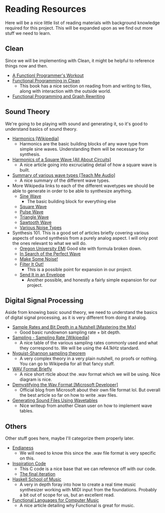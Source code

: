 # Reading Resources
Here will be a nice little list of reading materials with background knowledge required for this project. This will be expanded upon as we find out more stuff we need to learn.

## Clean
Since we will be implementing with Clean, it might be helpful to reference things now and then.
- [A Functionl Programmer's Workout](https://github.com/ParadoxChains/BScFunctionalProgramming-2019-Fall/blob/master/Resources/A%20Functional%20Programmers%20Workout.pdf)
- [Functional Programming in Clean](https://github.com/ParadoxChains/BScFunctionalProgramming-2019-Fall/blob/master/Resources/CleanBookI.pdf)
  - This book has a nice section on reading from and writing to files, along with interaction with the outside world.
- [Functional Programming and Graph Rewriting](https://clean.cs.ru.nl/Functional_Programming_and_Parallel_Graph_Rewriting)

## Sound Theory
We're going to be playing with sound and generating it, so it's good to understand basics of sound theory.
- [Harmonics \[Wikipedia\]](https://en.wikipedia.org/wiki/Harmonic)
  - Harmonics are the basic building blocks of any wave type from simple sine waves. Understanding them will be necessary for synthesis.
- [Harmonics of a Square Wave \[All About Circuits\]](https://www.allaboutcircuits.com/textbook/alternating-current/chpt-7/square-wave-signals/)
  - A nice article going into excruciating detail of how a square wave is built.
- [Summary of various wave types \[Teach Me Audio\]](https://www.teachmeaudio.com/recording/sound-reproduction/common-waveshapes/)
  - A nice summary of the different wave types.
- More Wikipedia links to each of the different wavetypes we should be able to generate in order to be able to synthesize anything.
  - [Sine Wave](https://en.wikipedia.org/wiki/Sine_wave)
    - The basic building block for everything else
  - [Square Wave](https://en.wikipedia.org/wiki/Square_wave)
  - [Pulse Wave](https://en.wikipedia.org/wiki/Pulse_wave)
  - [Triangle Wave](https://en.wikipedia.org/wiki/Triangle_wave)
  - [Sawtooth Wave](https://en.wikipedia.org/wiki/Sawtooth_wave)
  - [Various Noise Types](https://en.wikipedia.org/wiki/Colors_of_noise)
- Synthesis 101. This is a good set of articles briefly covering various aspects of sound synthesis from a purely analog aspect. I will only post the ones relevant to what we will do.
  - [Oregon University EMI](https://pages.uoregon.edu/emi/9.php) Good site with formula broken down.
  - [In Search of the Perfect Wave](https://en.audiofanzine.com/getting-started/editorial/articles/in-search-of-the-perfect-wave.html)
  - [Make Some Noise!](https://en.audiofanzine.com/sound-synthesis/editorial/articles/make-some-noise.html)
  - [Filter It Out!](https://en.audiofanzine.com/sound-synthesis/editorial/articles/filter-it-out.html)
    - This is a possible point for expansion in our project.
  - [Send It in an Envelope](https://en.audiofanzine.com/sound-synthesis/editorial/articles/send-it-in-an-envelope.html)
    - Another possible, and honestly a fairly simple expansion for our project.

## Digital Signal Processing
Aside from knowing basic sound theory, we need to understand the basics of digital signal processing, as it is very different from doing it analog.
- [Sample Rates and Bit Depth in a Nutshell \[Mastering the Mix\]](https://www.masteringthemix.com/blogs/learn/113159685-sample-rates-and-bit-depth-in-a-nutshell)
  - Good basic rundownon sampling rate + bit depth.
- [Sampling - Sampling Rate \[Wikipedia\]](https://en.wikipedia.org/wiki/Sampling_(signal_processing)#Sampling_rate)
  - A nice table of the various sampling rates commonly used and what they correspond to. We will be using the 44.1kHz standard.
- [Nyquist-Shannon sampling theorem](http://musicweb.ucsd.edu/~trsmyth/digitalAudio171/Nyquist_Sampling_Theorem.html)
  - A very complex theory in a very plain nutshell, no proofs or nothing. You can go to Wikipedia for all that fancy stuff.
- [WAV Format Briefly](http://soundfile.sapp.org/doc/WaveFormat/)
  - A nice short rticle about the .wav format which we will be using. Nice diagram is nice.
- [Demystifying the Wav Format \[Microsoft Developer\]](https://blogs.msdn.microsoft.com/dawate/2009/06/23/intro-to-audio-programming-part-2-demystifying-the-wav-format/)
  - Official blog from Microsoft about their own file format lol. But overall the best article so far on how to write .wav files.
- [Generating Sound Files Using Wavetables](https://www.ji5.nl/GeneratingSoundFiles.html)
  - Nice writeup from another Clean user on how to implement wave tables.

## Others
Other stuff goes here, maybe I'll categorize them properly later.
- [Endianess](https://en.wikipedia.org/wiki/Endianness)
  - We will need to know this since the .wav file format is very specific on this.
- [Inspiration Code](https://codereview.stackexchange.com/questions/105272/writing-computer-generated-music-to-a-wav-file-in-c?fbclid=IwAR1cnRkABS7SPgRw8Y42T_tQQdTYVBx_B4JSp0KGCv3vafLlWpVej7Hw4do)
  - This C code is a nice base that we can reference off with our code.
  - [The final iteration](https://codereview.stackexchange.com/questions/106137/writing-computer-generated-music-to-a-wav-file-in-c-follow-up-2)
- [Haskell School of Music](https://github.com/ParadoxChains/Clean-Music-Generator/blob/master/Resources/Haskell_School_of_Music_2012.pdf)
  - A very in depth foray into how to create a real time music synthesizer working with MIDI input from the foundations. Probably a bit out of scope for us, but an excellent read.
- [Functional Languages for Computer Music](https://www.frontiersin.org/articles/10.3389/fdigh.2018.00026/full)
  - A nice article detailing why Functional is great for music.
